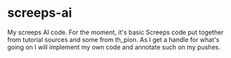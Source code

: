 # screeps-ai
My screeps AI code. For the moment, it's basic Screeps code put together from tutorial sources and some from th_pion. As I get a handle for what's going on I will implement my own code and annotate such on my pushes.
